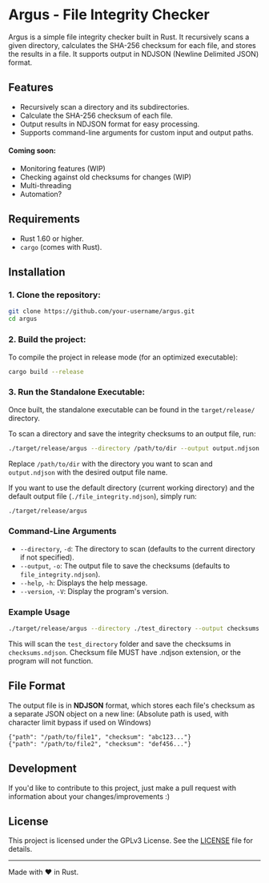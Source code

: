 
# Argus - File Integrity Checker

Argus is a simple file integrity checker built in Rust. It recursively scans a given directory, calculates the SHA-256 checksum for each file, and stores the results in a file. It supports output in NDJSON (Newline Delimited JSON) format.

## Features

- Recursively scan a directory and its subdirectories.
- Calculate the SHA-256 checksum of each file.
- Output results in NDJSON format for easy processing.
- Supports command-line arguments for custom input and output paths.

#### Coming soon:

- Monitoring features (WIP)
- Checking against old checksums for changes (WIP)
- Multi-threading
- Automation?

## Requirements

- Rust 1.60 or higher.
- `cargo` (comes with Rust).

## Installation

### 1. Clone the repository:

```bash
git clone https://github.com/your-username/argus.git
cd argus
```

### 2. Build the project:

To compile the project in release mode (for an optimized executable):

```bash
cargo build --release
```

### 3. Run the Standalone Executable:

Once built, the standalone executable can be found in the `target/release/` directory.

To scan a directory and save the integrity checksums to an output file, run:

```bash
./target/release/argus --directory /path/to/dir --output output.ndjson
```

Replace `/path/to/dir` with the directory you want to scan and `output.ndjson` with the desired output file name.

If you want to use the default directory (current working directory) and the default output file (`./file_integrity.ndjson`), simply run:

```bash
./target/release/argus
```

### Command-Line Arguments

- `--directory`, `-d`: The directory to scan (defaults to the current directory if not specified).
- `--output`, `-o`: The output file to save the checksums (defaults to `file_integrity.ndjson`).
- `--help`, `-h`: Displays the help message.
- `--version`, `-V`: Display the program's version.

### Example Usage

```bash
./target/release/argus --directory ./test_directory --output checksums.ndjson
```

This will scan the `test_directory` folder and save the checksums in `checksums.ndjson`.
Checksum file MUST have .ndjson extension, or the program will not function.
## File Format

The output file is in **NDJSON** format, which stores each file's checksum as a separate JSON object on a new line:
(Absolute path is used, with character limit bypass if used on Windows)

```ndjson
{"path": "/path/to/file1", "checksum": "abc123..."}
{"path": "/path/to/file2", "checksum": "def456..."}
```

## Development

If you'd like to contribute to this project, just make a pull request with information about your changes/improvements :)

## License

This project is licensed under the GPLv3 License. See the [LICENSE](LICENSE) file for details.

---

Made with ❤️ in Rust. 
